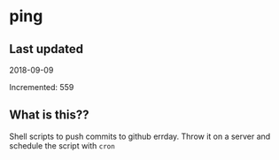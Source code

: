 # ping

## Last updated
2018-09-09

Incremented: 559

## What is this??
Shell scripts to push commits to github errday. Throw it on a server and schedule the script with `cron`
